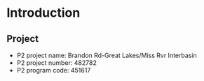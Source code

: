 # Introduction

## Project 
* P2 project name: Brandon Rd-Great Lakes/Miss Rvr Interbasin
* P2 project number: 482782
* P2 program code: 451617

